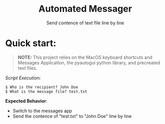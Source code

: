 <div align=center>
	<h1><b>Automated Messager</b></h1>
	<p>Send contence of text file line by line</p>
</div>

# **Quick start:**
> **NOTE:** This project relies on the MacOS keyboard shortcuts and Messages Application, the pyautogui python library, and precreated text files.

*Script Execution:*
```
$ Who is the recipient? John Doe
$ What is the message file? test.txt
```
**Expected Behavior**:
- Switch to the messages app
- Send the contence of "test.txt" to "John Doe" line by line
